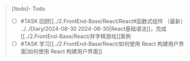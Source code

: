 > [!todo]- Todo
> - [ ] #TASK 回顾[[../2.FrontEnd-Base/React/React#函数式组件 （最新） ../../Diary/2024-08-30 2024-08-30|React基础语法]]，完成[[../2.FrontEnd-Base/React/井字棋游戏]]案例
> - [ ] #TASK 学习[[../2.FrontEnd-Base/React/如何使用 React 构建用户界面|如何使用 React 构建用户界面]]

